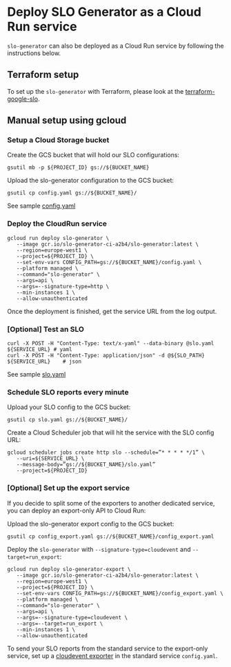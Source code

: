 # Deploy SLO Generator as a Cloud Run service

`slo-generator` can also be deployed as a Cloud Run service by following the
instructions below.

## Terraform setup

To set up the `slo-generator` with Terraform, please look at the [terraform-google-slo](https://github.com/terraform-google-modules/terraform-google-slo#slo-generator-any-monitoring-backend).

## Manual setup using gcloud

### Setup a Cloud Storage bucket

Create the GCS bucket that will hold our SLO configurations:

```
gsutil mb -p ${PROJECT_ID} gs://${BUCKET_NAME}
```

Upload the slo-generator configuration to the GCS bucket:

```
gsutil cp config.yaml gs://${BUCKET_NAME}/
```

See sample [config.yaml](../../samples/config.yaml)

### Deploy the CloudRun service

```
gcloud run deploy slo-generator \
   --image gcr.io/slo-generator-ci-a2b4/slo-generator:latest \
   --region=europe-west1 \
   --project=${PROJECT_ID} \
   --set-env-vars CONFIG_PATH=gs://${BUCKET_NAME}/config.yaml \
   --platform managed \
   --command="slo-generator" \
   --args=api \
   --args=--signature-type=http \
   --min-instances 1 \
   --allow-unauthenticated
```

Once the deployment is finished, get the service URL from the log output.

### [Optional] Test an SLO
```
curl -X POST -H "Content-Type: text/x-yaml" --data-binary @slo.yaml ${SERVICE_URL} # yaml
curl -X POST -H "Content-Type: application/json" -d @${SLO_PATH} ${SERVICE_URL}    # json
```

See sample [slo.yaml](../../samples/cloud_monitoring/slo_gae_app_availability.yaml)

### Schedule SLO reports every minute

Upload your SLO config to the GCS bucket:
```
gsutil cp slo.yaml gs://${BUCKET_NAME}/
```

Create a Cloud Scheduler job that will hit the service with the SLO config URL:
```
gcloud scheduler jobs create http slo --schedule=”* * * * */1” \
   --uri=${SERVICE_URL} \
   --message-body=”gs://${BUCKET_NAME}/slo.yaml”
   --project=${PROJECT_ID}
```

### [Optional] Set up the export service

If you decide to split some of the exporters to another dedicated service, you
can deploy an export-only API to Cloud Run:

Upload the slo-generator export config to the GCS bucket:
```
gsutil cp config_export.yaml gs://${BUCKET_NAME}/config_export.yaml
```

Deploy the `slo-generator` with `--signature-type=cloudevent` and `--target=run_export`:
```
gcloud run deploy slo-generator-export \
   --image gcr.io/slo-generator-ci-a2b4/slo-generator:latest \
   --region=europe-west1 \
   --project=${PROJECT_ID} \
   --set-env-vars CONFIG_PATH=gs://${BUCKET_NAME}/config_export.yaml \
   --platform managed \
   --command="slo-generator" \
   --args=api \
   --args=--signature-type=cloudevent \
   --args=--target=run_export \
   --min-instances 1 \
   --allow-unauthenticated
```

To send your SLO reports from the standard service to the export-only service,
set up a [cloudevent exporter](../providers/cloudevent.md) in the standard
service `config.yaml`.
